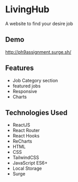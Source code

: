 # LivingHub

A website to find your desire job


## Demo

http://ph9assignment.surge.sh/


## Features

- Job Category section
- featured jobs
- Responsive
- Charts

## Technologies Used
- ReactJS
- React Router
- React Hooks
- ReCharts
- HTML
- CSS
- TailwindCSS
- JavaScript ES6+
- Local Storage
- Surge
